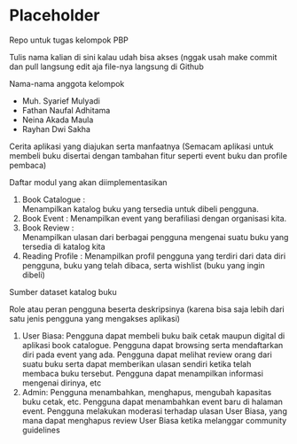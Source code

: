 # Placeholder
Repo untuk tugas kelompok PBP

Tulis nama kalian di sini kalau udah bisa akses (nggak usah make commit dan pull langsung edit aja file-nya langsung di Github

Nama-nama anggota kelompok
- Muh. Syarief Mulyadi
- Fathan  Naufal Adhitama
- Neina Akada Maula
- Rayhan Dwi Sakha

Cerita aplikasi yang diajukan serta manfaatnya
(Semacam aplikasi untuk membeli buku disertai dengan tambahan fitur seperti event buku dan profile pembaca)

Daftar modul yang akan diimplementasikan
1. Book Catalogue :    
   Menampilkan katalog buku yang tersedia untuk dibeli pengguna.
3. Book Event :
   Menampilkan event yang berafiliasi dengan organisasi kita. 
5. Book Review :   
   Menampilkan ulasan dari berbagai pengguna mengenai suatu buku yang tersedia di katalog kita
7. Reading Profile :
   Menampilkan profil pengguna yang terdiri dari data diri pengguna, buku yang telah dibaca, serta wishlist (buku yang ingin dibeli)
   
Sumber dataset katalog buku

Role atau peran pengguna beserta deskripsinya (karena bisa saja lebih dari satu jenis pengguna yang mengakses aplikasi)
1. User Biasa:
     Pengguna dapat membeli buku baik cetak maupun digital di aplikasi book catalogue. Pengguna dapat browsing serta mendaftarkan diri pada event yang ada. Pengguna dapat melihat review orang dari suatu buku serta dapat memberikan ulasan sendiri ketika telah membaca buku tersebut. Pengguna dapat menampilkan informasi mengenai dirinya, etc
3. Admin:
       Pengguna menambahkan, menghapus, mengubah kapasitas buku cetak, etc. Pengguna dapat menambahkan event baru di halaman event. Pengguna melakukan moderasi terhadap ulasan User Biasa, yang mana dapat menghapus review User Biasa ketika melanggar community guidelines
